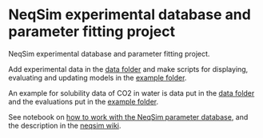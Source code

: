 # NeqSim experimental database and parameter fitting project
NeqSim experimental database and parameter fitting project.

Add experimental data in the [data folder](/data/) and make scripts for displaying, evaluating and updating models in the [example folder](/example/).

An example for solubility data of CO2 in water is data put in the [data folder](/data/thermodynamics/VLE) and the evaluations put in the [example folder](/example/thermodynamics/VLE/).

See notebook on [how to work with the NeqSim parameter database](https://colab.research.google.com/github/EvenSol/NeqSim-Colab/blob/master/notebooks/PVT/parameter_database.ipynb), and the description in the [neqsim wiki](https://github.com/equinor/neqsim/wiki/The-NeqSim-parameter-database).
